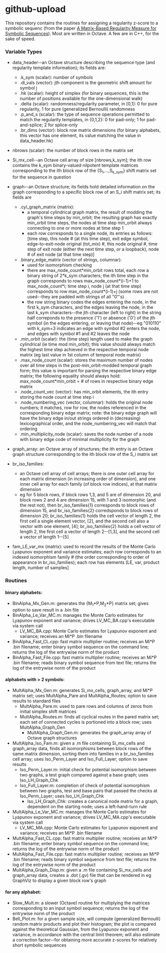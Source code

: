 # github-upload

This repository contains the routines for assigning a regularity z-score to a symbolic sequenc (from the paper [A Matrix-Based Regularity Measure for Symbolic Sequences](https://osf.io/vpg8h)). Most are written in Octave. A few are in C++, for the sake of speed.

### Variable Types
   
 
- data_header--an Octave structure describing the sequence type (and regularity template information); its fields are:
  - .k_sym (scalar): number of symbols
  - .di_vals (vector): jth component is the geometric shift amount for symbol j
  - .hk (scalar): height of simplex (for binary sequences, this is the number of positions available for the one-dimensional walk)
  - .delta (scalar): randomness/regularity parameter, in [0,1]: 0 for pure regularity, 1 for pure (generalized Bernoulli) randomness
  - .p_and_s (scalar): the type of sequence operations permitted to match the regularity templates, in {0,1,2}: 0 for pad-only; 1 for pad-and-splice; 2 for splice-only
  - .br_dims (vector): block row matrix dimensions (for binary alphabets, this vector has one element, its value matching the value in data_header.hk)
      
- nbrows (scalar): the number of block rows in the matrix set
    
- Si_mx_cell--an Octave cell array of size [nbrows,k_sym]; the ith row contains the k_sym binary-valued nilpotent template matrices corresponding to the ith block row of the {S<sub>1</sub>,...,S<sub>k_sym</sub>} shift matrix set for the sequence in question
    
- graph--an Octave structure; its fields hold detailed information on the graph corresponding to a specific block row of an S_i shift matrix set; its fields are
	- .cyl_graph_matrix (matrix):
      - a temporal cylindrical graph matrix, the result of modding the graph's time steps by min_orbit; the resulting graph has exactly min_orbit time steps, the nodes at time step min_orbit always connecting to one or more nodes at time step 1
      - each row corresponds to a single node, its entries as follows: [time step, this node # (at this time step), exit edge symbol, edge-to-exit-node original (tot_mix) #, this node original #, time step of exit node (either the next time step, or a loopback), node # of exit node (at that time step)]
	- .binary_edge_matrix (vector of strings, columnar):
      - used for isomorphism checking
      - there are max_node_count\*min_orbit rows total, each row a binary string of 2\*k_sym characters; the ith time step in the graph corresponds to rows max_node_count\*(i-1)+1 to max_node_count\*i; time step i, node j (at that time step) corresponds to row max_node_count\*(i-1)+j (some rows are not used--they are padded with strings of all "0"'s)
      - the row string binary codes the edges entering the node, in the first k_sym characters, and the edges leaving the node, in the last k_sym characters--the jth character (left to right) in the string half correponds to the presence ('1') or absence ('0') of the jth symbol (in the edges entering, or leaving that node)--eg "010110" with k_sym=3 indicates an edge with symbol #2 enters the node, and edges with symbol #1 and #2 leaves the node
	- .min_orbit (scalar): the (time step) length used to make the graph cylindrical (ie time mod min_orbit); this value should always match the highest time step achieved in the respective temporal node matrix (eg last value in 1st column of temporal node matrix)
	- .max_node_count (scalar): stores the maximum number of nodes over all time steps in the post-min_orbit-modded temporal graph form; this value is important for parsing the respective binary edge matrix; the following equality should always hold: max_node_count\*min_orbit = # of rows in respective binary edge matrix
	- .node_count_vec (vector): has min_orbit elements, the ith entry storing the node count at time step i
	- .node_numbering_vec (vector, columnar): holds the original node numbers; it matches, row for row, the nodes referenced in the corresponding binary edge matrix; note: the binary edge graph will have the binary edge in/out strings ordered in (decreasing) lexicographical order, and the node_numbering_vec will match that ordering
	- .min_multiplicity_node (scalar): saves the node number of a node with binary edge code of minimal multiplicity for the graph
    
- graph_array: an Octave array of structures; the ith entry is an Octave graph structure corresponding to the ith block row of the S_i matrix set
    
- br_iso_families:
  - an Octave cell array of cell arrays; there is one outer cell array for each matrix dimension (in increasing order of dimension), and one inner cell array for each family (of block row indices), at that matrix dimension
  - eg for 5 block rows, if block rows 1,3, and 5 are of dimension 20, and block rows 2 and 4 are dimension 15, with 1 and 3 isomorphic (and the rest not), then br_iso_families{1} corresponds to block rows of dimension 15, and br_iso_families{2} corredsponds to block rows of dimension 20; br_iso_families{1} holds the cell vector of length 2, the first cell a single element vector, [2], and the second cell also a vector with one element, [4]; br_iso_families{2} holds a cell vector of length 2, the first cell a vector of length 2--[1,3], and the second cell a vector of length 1--[5]
    
- fam_LE_var_mx (matrix): used to record the results of the Monte Carlo Lyapunov exponent and variance estimates; each row corresponds to an indexed isomorphism family # (the order corresponding to order of appearance in br_iso_families); each row has elements [LE, var, product length, number of samples]


### Routines

  #### binary alphabets:
  - BinAlpha_Mx_Gen.m: generates the {M<sub>1</sub>\*P,M<sub>2</sub>\*P} matrix set; gives option to save result in a .bin file
  - BinAlpha_Le_Var_MC.m: manages the Monte Carlo estimates for Lyapunov exponent and variance; drives LV_MC_BA.cpp's executable via system call
      - LV_MC_BA.cpp: Monte Carlo estimates for Lyapunov exponent and variance; receives an Mi\*P .bin filename
  - BinAlpha_Fast_CL.cpp: fast matrix multiplier routine; receives an Mi\*P .bin filename; enter binary symbol sequence on the command line; returns the log of the entrywise norm of the product
  - BinAlpha_Fast_File.cpp: fast matrix multiplier routine; receives an Mi\*P .bin filename; reads binary symbol sequence from text file; returns the log of the entrywise norm of the product


  #### alphabets with > 2 symbols:
  - MultAlpha_Mx_Gen.m: generates Si_mx_cells, graph_array, and Mi\*P matrix set; uses MultAlpha_Pare and MultAlpha_Routes; option to save results to standard files
    - MultAlpha_Pare.m: used to pare rows and columns of zeros from initial simplex shift matrices
    - MultAlpha_Routes.m: finds all cyclical routes in the pared matrix set; each set of connected cycles is portioned into a block row; uses MultAlpha_Graph_Gen
        - MultAlpha_Graph_Gen.m: generates the graph_array array of Octave graph structures
  - MultAlpha_Iso_Fam.m: given a .m file containing Si_mx_cells and graph_array data, finds all isomorphisms between block rows of the same matrix dimension, sorting them into families in a br_iso_families cell array; uses Iso_Perm_Layer and Iso_Full_Layer; option to save results
    - Iso_Perm_Layer.m: initial check for potential isomorphism between two graphs, a test graph compared against a base graph; uses Iso_LH_Graph_Chk
    - Iso_Full_Layer.m: completion of check of potential isomorphism between two graphs, test and base pairs that passed the checks at Iso_Perm_Layer; uses Iso_LH_Graph_Chk
        - Iso_LH_Graph_Chk: creates a canonical node matrix for a graph, dependent on the starting node; uses a left-hand-turn rule
  - MultAlpha_Le_Var_MC.m: manages the Monte Carlo estimates for Lyapunov exponent and variance; drives LV_MC_MA.cpp's executable via system call
      - LV_MC_MA.cpp: Monte Carlo estimates for Lyapunov exponent and variance; receives an Mi\*P .bin filename
  - MultAlpha_Fast_CL.cpp: fast matrix multiplier routine; receives an Mi\*P .bin filename; enter binary symbol sequence on the command line; returns the log of the entrywise norm of the product
  - MultAlpha_Fast_File.cpp: fast matrix multiplier routine; receives an Mi\*P .bin filename; reads binary symbol sequence from text file; returns the log of the entrywise norm of the product
  - MultAlpha_Graph_Disp.m: given a .m file containing Si_mx_cells and graph_array data, creates a .dot (.gv) file that can be rendered in eg GraphViz to display a given block row's graph

  #### for any alphabet:
  - Slow_Mult.m: a slower (Octave) routine for multiplying the matrices corresponding to an input symbol sequence; returns the log of the entrywise norm of the product
  - Bell_Plot.m: for a given sample size, will compute (generalized Bernoulli) random matrix products and plot their histogram; the plot is compared against the theoretical Gaussian, from the Lyapunov exponent and variance, in accordance with the central limit theorem; will also estimate a correction factor--for obtaining more accurate z-scores for relatively short symbolic sequences


